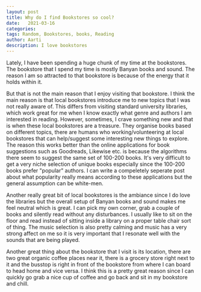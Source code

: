 ```yaml
---
layout: post
title: Why do I find Bookstores so cool?
date:   2021-03-16
categories:
tags: Random, Bookstores, books, Reading
author: Aarti
description: I love bookstores
---
```


<!--more-->

Lately, I have been spending a huge chunk of my time at the bookstores. 
The bookstore that I spend my time is mostly Banyan books and sound. 
The reason I am so attracted to that bookstore is because of the energy that 
it holds within it. 

But that is not the main reason that I enjoy visiting that bookstore. 
I think the main reason is that local bookstores introduce me to new topics
that I was not really aware of. 
This differs from visiting standard university libraries, which work great for me
when I know exactly what genre and authors I am interested in reading. 
However, sometimes, I crave something new and that is when these local bookstores are
a treasure. 
They organise books based on different topics, there are humans who working/volunteering
at local bookstores that can help/suggest some interesting new things to explore. 
The reason this works better than the online applications for book suggestions such as Goodreads,
Likewise etc. is because the algorithms there seem to suggest the same set of 100-200 books. 
It's very difficult to get a very niche selection of unique books especially since the 100-200 books
prefer "popular" authors. I can write a compeletely seperate post about what popularity really means 
according to these applications but the general assumption can be white-men. 

Another really great bit of local bookstores is the ambiance since I do love the libraries but 
the overall setup of Banyan books and sound makes me feel neutral which is great.
I can pick my own corner, grab a couple of books and silently read without any disturbances. 
I usually like to sit on the floor and read instead of sitting inside a library on a proper 
table chair sort of thing. 
The music selection is also pretty calming and music has a very strong affect on me so it is very 
important that I resonate well with the sounds that are being played. 

Another great thing about the bookstore that I visit is its location, there are two great organic 
coffee places near it, there is a grocery store right next to it and the busstop is right in front of 
the bookstore from where I can board to head home and vice versa. 
I think this is a pretty great reason since I can quickly go grab a nice cup of coffee and go back
and sit in my bookstore and chill. 





  
        










